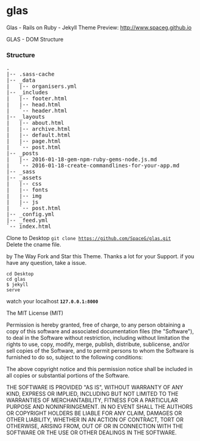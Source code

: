 # glas
Glas - Rails on Ruby - Jekyll Theme 
Preview: http://www.spaceg.github.io


GLAS  - DOM Structure
### Structure ###
<pre>
.  
|-- .sass-cache  
|-- _data  
|   |-- organisers.yml
|-- _includes 
|   |-- footer.html  
|   |-- head.html 
|   `-- header.html   
|-- _layouts  
|   |-- about.html  
|   |-- archive.html 
|   |-- default.html 
|   |-- page.html  
|   `-- post.html  
|-- _posts  
|   |-- 2016-01-18-gem-npm-ruby-gems-node.js.md 
|   `-- 2016-01-18-create-commandlines-for-your-app.md
|-- _sass
|-- _assets  
|   |-- css  
|   |-- fonts
|   |-- img
|   |-- js 
|   `-- post.html  
|-- _config.yml 
|-- _feed.yml       
`-- index.html  
</pre>


Clone to Desktop
<code>git clone https://github.com/SpaceG/glas.git  </code>
Delete the cname file. 

by The Way Fork and Star this Theme. Thanks a lot for your Support. 
if you have any question, take a issue. 


<code>cd Desktop </code><br>
<code>cd glas </code><br>
<code>$ jekyll serve </code>

watch your localhost <code><strong>127.0.0.1:8000 </strong> </code> 

The MIT License (MIT)

Permission is hereby granted, free of charge, to any person obtaining a copy
of this software and associated documentation files (the "Software"), to deal
in the Software without restriction, including without limitation the rights
to use, copy, modify, merge, publish, distribute, sublicense, and/or sell
copies of the Software, and to permit persons to whom the Software is
furnished to do so, subject to the following conditions:

The above copyright notice and this permission notice shall be included in all
copies or substantial portions of the Software.

THE SOFTWARE IS PROVIDED "AS IS", WITHOUT WARRANTY OF ANY KIND, EXPRESS OR
IMPLIED, INCLUDING BUT NOT LIMITED TO THE WARRANTIES OF MERCHANTABILITY,
FITNESS FOR A PARTICULAR PURPOSE AND NONINFRINGEMENT. IN NO EVENT SHALL THE
AUTHORS OR COPYRIGHT HOLDERS BE LIABLE FOR ANY CLAIM, DAMAGES OR OTHER
LIABILITY, WHETHER IN AN ACTION OF CONTRACT, TORT OR OTHERWISE, ARISING FROM,
OUT OF OR IN CONNECTION WITH THE SOFTWARE OR THE USE OR OTHER DEALINGS IN THE
SOFTWARE.


